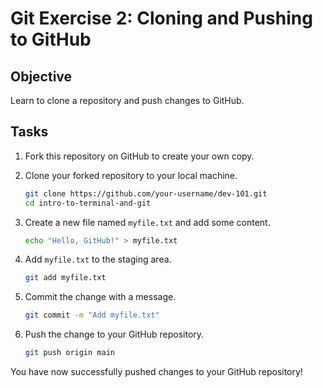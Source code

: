 # Git Exercise 2: Cloning and Pushing to GitHub

## Objective

Learn to clone a repository and push changes to GitHub.

## Tasks

1. Fork this repository on GitHub to create your own copy.
2. Clone your forked repository to your local machine.

   ```bash
   git clone https://github.com/your-username/dev-101.git
   cd intro-to-terminal-and-git
   ```

3. Create a new file named `myfile.txt` and add some content.

   ```bash
   echo "Hello, GitHub!" > myfile.txt
   ```

4. Add `myfile.txt` to the staging area.

   ```bash
   git add myfile.txt
   ```

5. Commit the change with a message.

   ```bash
   git commit -m "Add myfile.txt"
   ```

6. Push the change to your GitHub repository.

   ```bash
   git push origin main
   ```

You have now successfully pushed changes to your GitHub repository!
